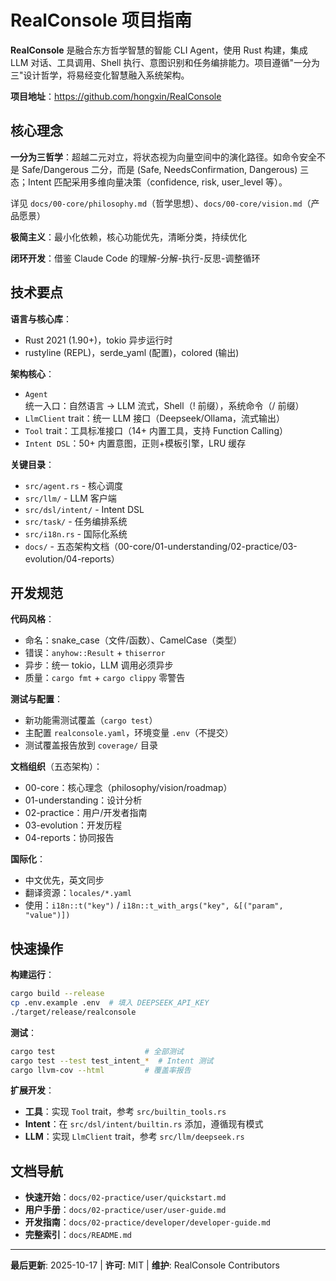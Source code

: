 # RealConsole 项目指南

**RealConsole** 是融合东方哲学智慧的智能 CLI Agent，使用 Rust 构建，集成 LLM 对话、工具调用、Shell 执行、意图识别和任务编排能力。项目遵循"一分为三"设计哲学，将易经变化智慧融入系统架构。

**项目地址**：https://github.com/hongxin/RealConsole

## 核心理念

**一分为三哲学**：超越二元对立，将状态视为向量空间中的演化路径。如命令安全不是 Safe/Dangerous 二分，而是 (Safe, NeedsConfirmation, Dangerous) 三态；Intent 匹配采用多维向量决策（confidence, risk, user_level 等）。

详见 `docs/00-core/philosophy.md`（哲学思想）、`docs/00-core/vision.md`（产品愿景）

**极简主义**：最小化依赖，核心功能优先，清晰分类，持续优化

**闭环开发**：借鉴 Claude Code 的理解-分解-执行-反思-调整循环

## 技术要点

**语言与核心库**：
- Rust 2021 (1.90+)，tokio 异步运行时
- rustyline (REPL)，serde_yaml (配置)，colored (输出)

**架构核心**：
- `Agent` 统一入口：自然语言 → LLM 流式，Shell（! 前缀），系统命令（/ 前缀）
- `LlmClient` trait：统一 LLM 接口（Deepseek/Ollama，流式输出）
- `Tool` trait：工具标准接口（14+ 内置工具，支持 Function Calling）
- `Intent DSL`：50+ 内置意图，正则+模板引擎，LRU 缓存

**关键目录**：
- `src/agent.rs` - 核心调度
- `src/llm/` - LLM 客户端
- `src/dsl/intent/` - Intent DSL
- `src/task/` - 任务编排系统
- `src/i18n.rs` - 国际化系统
- `docs/` - 五态架构文档（00-core/01-understanding/02-practice/03-evolution/04-reports）

## 开发规范

**代码风格**：
- 命名：snake_case（文件/函数）、CamelCase（类型）
- 错误：`anyhow::Result` + `thiserror`
- 异步：统一 tokio，LLM 调用必须异步
- 质量：`cargo fmt` + `cargo clippy` 零警告

**测试与配置**：
- 新功能需测试覆盖（`cargo test`）
- 主配置 `realconsole.yaml`，环境变量 `.env`（不提交）
- 测试覆盖报告放到 `coverage/` 目录

**文档组织**（五态架构）：
- 00-core：核心理念（philosophy/vision/roadmap）
- 01-understanding：设计分析
- 02-practice：用户/开发者指南
- 03-evolution：开发历程
- 04-reports：协同报告

**国际化**：
- 中文优先，英文同步
- 翻译资源：`locales/*.yaml`
- 使用：`i18n::t("key")` / `i18n::t_with_args("key", &[("param", "value")])`

## 快速操作

**构建运行**：
```bash
cargo build --release
cp .env.example .env  # 填入 DEEPSEEK_API_KEY
./target/release/realconsole
```

**测试**：
```bash
cargo test                    # 全部测试
cargo test --test test_intent_*  # Intent 测试
cargo llvm-cov --html         # 覆盖率报告
```

**扩展开发**：
- **工具**：实现 `Tool` trait，参考 `src/builtin_tools.rs`
- **Intent**：在 `src/dsl/intent/builtin.rs` 添加，遵循现有模式
- **LLM**：实现 `LlmClient` trait，参考 `src/llm/deepseek.rs`

## 文档导航

- **快速开始**：`docs/02-practice/user/quickstart.md`
- **用户手册**：`docs/02-practice/user/user-guide.md`
- **开发指南**：`docs/02-practice/developer/developer-guide.md`
- **完整索引**：`docs/README.md`

---

**最后更新**: 2025-10-17 | **许可**: MIT | **维护**: RealConsole Contributors
